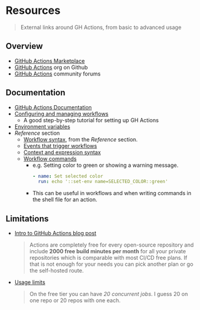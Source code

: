 # Resources
> External links around GH Actions, from basic to advanced usage


## Overview

- [GitHub Actions Marketplace](https://github.com/marketplace)
- [GitHub Actions](https://github.com/actions) org on Github
- [GitHub Actions](https://github.community/c/github-actions) community forums

## Documentation

- [GitHub Actions Documentation](https://docs.github.com/en/actions)
- [Configuring and managing workflows](https://docs.github.com/en/actions/configuring-and-managing-workflows/configuring-a-workflow)
    - A good step-by-step tutorial for setting up GH Actions
- [Environment variables](https://docs.github.com/en/actions/configuring-and-managing-workflows/using-environment-variables)
- _Reference_ section
    - [Workflow syntax](https://docs.github.com/en/actions/reference/workflow-syntax-for-github-actions), from the _Reference_ section.
    - [Events that trigger workflows](https://docs.github.com/en/actions/reference/events-that-trigger-workflows)
    - [Context and expression syntax](https://docs.github.com/en/actions/reference/context-and-expression-syntax-for-github-actions)
    - [Workflow commands](https://docs.github.com/en/actions/reference/workflow-commands-for-github-actions) 
        - e.g. Setting color to green or showing a warning message.
            ```yaml
            - name: Set selected color
              run: echo '::set-env name=SELECTED_COLOR::green'
            ```
        - This can be useful in workflows and when writing commands in the shell file for an action.

## Limitations

- [Intro to GitHub Actions blog post](https://gabrieltanner.org/blog/an-introduction-to-github-actions)
    > Actions are completely free for every open-source repository and include **2000 free build minutes per month** for all your private repositories which is comparable with most CI/CD free plans. If that is not enough for your needs you can pick another plan or go the self-hosted route.
- [Usage limits](https://docs.github.com/en/actions/reference/workflow-syntax-for-github-actions#usage-limits)  
    > On the free tier you can have _20 concurrent jobs_. I guess 20 on one repo or 20 repos with one each.
